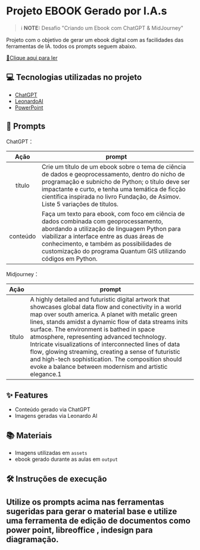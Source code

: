 # Projeto EBOOK Gerado por I.A.s


 > ℹ️ **NOTE:** Desafio "Criando um Ebook com ChatGPT & MidJourney"

Projeto com o objetivo de gerar um ebook digital com as facilidades das ferramentas de IA. todos os prompts
seguem abaixo.

<a href="https://github.com/felipeAguiarCode/prompts-recipe-to-create-a-ebook/blob/main/output/ebook%20-%20css%20jedi%20output.pdf" title="View PDF now"> 📕Clique aqui para ler</a>

## 💻 Tecnologias utilizadas no projeto

- [ChatGPT](https://chat.openai.com/) 
- [LeonardoAI](https://app.leonardo.ai/)
- [PowerPoint](https://www.microsoft.com/en/microsoft-365/powerpoint)

## 🧠 Prompts


ChatGPT：

|   Ação   | prompt                                                                                                                                                                                                                                                                         |
| :------: | ------------------------------------------------------------------------------------------------------------------------------------------------------------------------------------------------------------------------------------------------------------------------------ |
|  título  | Crie um título de um ebook sobre o tema de ciência de dados e geoprocessamento, dentro do nicho de programação e subnicho de Python; o título deve ser impactante e curto, e tenha uma temática de ficção científica inspirada no livro Fundação, de Asimov. Liste 5 variações de títulos.                                                        |
| conteúdo | Faça um texto para ebook, com foco em ciência de dados combinada com geoprocessamento, abordando a utilização de linguagem Python para viabilizar a interface entre as duas áreas de conhecimento, e também as possibilidades de customização do programa Quantum GIS utilizando códigos em Python. |


Midjourney：

|  Ação  | prompt                                                                                 |
| :----: | -------------------------------------------------------------------------------------- |
| título | A highly detailed and futuristic digital artwork that showcases global data flow and conectivity in a world map over south america. A planet with metalic green lines, stands amidst a dynamic flow of data streams inits surface. The environment is bathed in space atmosphere, representing advanced technology. Intricate visualizations of interconnected lines of data flow, glowing streaming, creating a sense of futuristic and high-tech sophistication. The composition should evoke a balance between modernism and artistic elegance.1 |

## ✨ Features

- Conteúdo gerado via ChatGPT
- Imagens geradas via Leonardo AI

## 📚 Materiais

- Imagens utilizadas em `assets`
- ebook gerado durante as aulas em `output`

## 🛠️ Instruções de execução

Utilize os prompts acima nas ferramentas sugeridas para gerar o material base e utilize uma ferramenta de edição de documentos como power point, libreoffice , indesign para diagramação.
---
